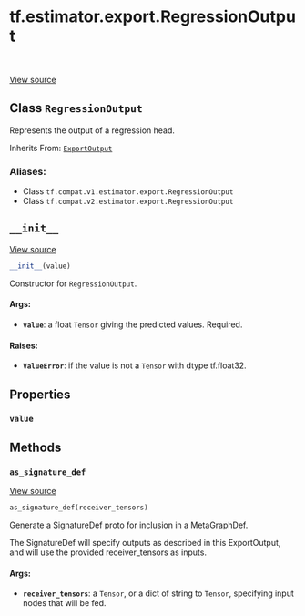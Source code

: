 <div itemscope itemtype="http://developers.google.com/ReferenceObject">
<meta itemprop="name" content="tf.estimator.export.RegressionOutput" />
<meta itemprop="path" content="Stable" />
<meta itemprop="property" content="value"/>
<meta itemprop="property" content="__init__"/>
<meta itemprop="property" content="as_signature_def"/>
</div>

# tf.estimator.export.RegressionOutput

<!-- Insert buttons -->

<table class="tfo-notebook-buttons tfo-api" align="left">
</table>

<a target="_blank" href="/code/stable/tensorflow/python/saved_model/model_utils/export_output.py">View source</a>



## Class `RegressionOutput`

<!-- Start diff -->
Represents the output of a regression head.

Inherits From: [`ExportOutput`](../../../tf/estimator/export/ExportOutput.md)

### Aliases:

* Class `tf.compat.v1.estimator.export.RegressionOutput`
* Class `tf.compat.v2.estimator.export.RegressionOutput`


<!-- Placeholder for "Used in" -->


<h2 id="__init__"><code>__init__</code></h2>

<a target="_blank" href="/code/stable/tensorflow/python/saved_model/model_utils/export_output.py">View source</a>

``` python
__init__(value)
```

Constructor for `RegressionOutput`.


#### Args:


* <b>`value`</b>: a float `Tensor` giving the predicted values.  Required.


#### Raises:


* <b>`ValueError`</b>: if the value is not a `Tensor` with dtype tf.float32.



## Properties

<h3 id="value"><code>value</code></h3>






## Methods

<h3 id="as_signature_def"><code>as_signature_def</code></h3>

<a target="_blank" href="/code/stable/tensorflow/python/saved_model/model_utils/export_output.py">View source</a>

``` python
as_signature_def(receiver_tensors)
```

Generate a SignatureDef proto for inclusion in a MetaGraphDef.

The SignatureDef will specify outputs as described in this ExportOutput,
and will use the provided receiver_tensors as inputs.

#### Args:


* <b>`receiver_tensors`</b>: a `Tensor`, or a dict of string to `Tensor`, specifying
  input nodes that will be fed.



